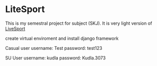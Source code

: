 # LiteSport
This is my semestral project for subject (SKJ). It is very light version of [LiveSport](https://www.livesport.cz/)

create virtual enviroment and install django framework

Casual user
username: Test
password: test123

SU User
username:   kudla
password:   Kudla.3073